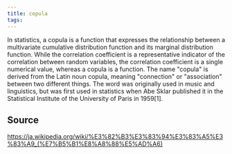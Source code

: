 ```yaml
---
title: copula
tags: 
---
```


In statistics, a copula is a function that expresses the relationship between a multivariate cumulative distribution function and its marginal distribution function. While the correlation coefficient is a representative indicator of the correlation between random variables, the correlation coefficient is a single numerical value, whereas a copula is a function. The name "copula" is derived from the Latin noun copula, meaning "connection" or "association" between two different things. The word was originally used in music and linguistics, but was first used in statistics when Abe Sklar published it in the Statistical Institute of the University of Paris in 1959[1].

## Source
https://ja.wikipedia.org/wiki/%E3%82%B3%E3%83%94%E3%83%A5%E3%83%A9_(%E7%B5%B1%E8%A8%88%E5%AD%A6)